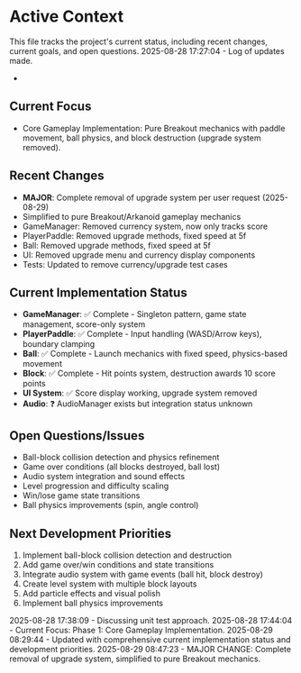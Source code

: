 # Active Context

This file tracks the project's current status, including recent changes, current goals, and open questions.
2025-08-28 17:27:04 - Log of updates made.

*

## Current Focus

*   Core Gameplay Implementation: Pure Breakout mechanics with paddle movement, ball physics, and block destruction (upgrade system removed).

## Recent Changes

*   **MAJOR**: Complete removal of upgrade system per user request (2025-08-29)
*   Simplified to pure Breakout/Arkanoid gameplay mechanics
*   GameManager: Removed currency system, now only tracks score
*   PlayerPaddle: Removed upgrade methods, fixed speed at 5f
*   Ball: Removed upgrade methods, fixed speed at 5f  
*   UI: Removed upgrade menu and currency display components
*   Tests: Updated to remove currency/upgrade test cases

## Current Implementation Status

*   **GameManager**: ✅ Complete - Singleton pattern, game state management, score-only system
*   **PlayerPaddle**: ✅ Complete - Input handling (WASD/Arrow keys), boundary clamping
*   **Ball**: ✅ Complete - Launch mechanics with fixed speed, physics-based movement
*   **Block**: ✅ Complete - Hit points system, destruction awards 10 score points
*   **UI System**: ✅ Score display working, upgrade system removed
*   **Audio**: ❓ AudioManager exists but integration status unknown

## Open Questions/Issues

*   Ball-block collision detection and physics refinement
*   Game over conditions (all blocks destroyed, ball lost)
*   Audio system integration and sound effects  
*   Level progression and difficulty scaling
*   Win/lose game state transitions
*   Ball physics improvements (spin, angle control)

## Next Development Priorities

1. Implement ball-block collision detection and destruction
2. Add game over/win conditions and state transitions
3. Integrate audio system with game events (ball hit, block destroy)
4. Create level system with multiple block layouts
5. Add particle effects and visual polish
6. Implement ball physics improvements

2025-08-28 17:38:09 - Discussing unit test approach.
2025-08-28 17:44:04 - Current Focus: Phase 1: Core Gameplay Implementation.
2025-08-29 08:29:44 - Updated with comprehensive current implementation status and development priorities.
2025-08-29 08:47:23 - MAJOR CHANGE: Complete removal of upgrade system, simplified to pure Breakout mechanics.